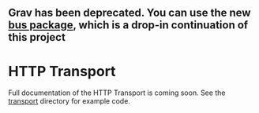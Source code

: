 ## Grav has been deprecated. You can use the new [bus package](https://github.com/suborbital/e2core/tree/main/bus), which is a drop-in continuation of this project

# HTTP Transport

Full documentation of the HTTP Transport is coming soon. See the [transport](https://github.com/suborbital/grav/blob/main/transport) directory for example code.

